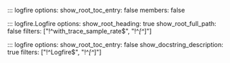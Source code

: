 ::: logfire
    options:
        show_root_toc_entry: false
        members: false


::: logfire.Logfire
    options:
        show_root_heading: true
        show_root_full_path: false
        filters: ["!^with_trace_sample_rate$", "!^_[^_]"]


::: logfire
    options:
        show_root_toc_entry: false
        show_docstring_description: true
        filters: ["!^Logfire$", "!^_[^_]"]
